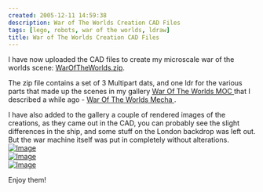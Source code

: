```yaml
---
created: 2005-12-11 14:59:38
description: War of The Worlds Creation CAD Files
tags: [lego, robots, war of the worlds, ldraw]
title: War of The Worlds Creation CAD Files
---
```

 <p>
  I have now uploaded the CAD files to create my microscale war of the worlds scene: <a href="tiki-download_file.php?fileId=26">WarOfTheWorlds.zip</a>.
 </p>
 <p>
  The zip file contains a set of 3 Multipart dats, and one ldr for the various parts that made up the scenes in my gallery
  <a href="http://orionrobots.co.uk/tiki-browse_gallery.php?galleryId=14">
   War Of The Worlds MOC
  </a>
  that I described a while ago -
  <a href="War of the Worlds Mecha.html">
   War Of The Worlds Mecha
  </a>
  .
 </p>
 <p>
  I have also added to the gallery a couple of rendered images of the creations, as they came out in the CAD, you can probably see the slight differences in the ship, and some stuff on the London backdrop was left out. But the war machine itself was put in completely without alterations.
  <br/>
  <a class="internal" href="browseimage324">
   <img alt="Image" class="regImage pluginImg" src="image324&amp;thumb=1"/>
  </a>
  <br/>
  <a class="internal" href="browseimage323">
   <img alt="Image" class="regImage pluginImg" src="image323&amp;thumb=1"/>
  </a>
  <br/>
  <a class="internal" href="browseimage322">
   <img alt="Image" class="regImage pluginImg" src="image322&amp;thumb=1"/>
  </a>
 </p>
 <p>
  Enjoy them!
 </p>
